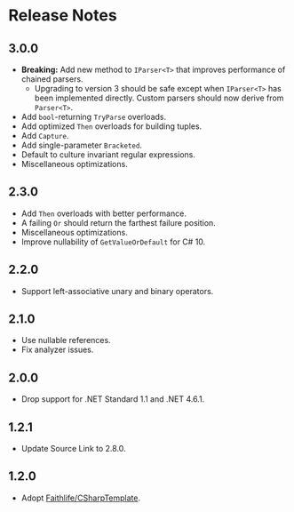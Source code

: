 # Release Notes

## 3.0.0

* **Breaking:** Add new method to `IParser<T>` that improves performance of chained parsers.
  * Upgrading to version 3 should be safe except when `IParser<T>` has been implemented directly. Custom parsers should now derive from `Parser<T>`.
* Add `bool`-returning `TryParse` overloads.
* Add optimized `Then` overloads for building tuples.
* Add `Capture`.
* Add single-parameter `Bracketed`.
* Default to culture invariant regular expressions.
* Miscellaneous optimizations.

## 2.3.0

* Add `Then` overloads with better performance.
* A failing `Or` should return the farthest failure position.
* Miscellaneous optimizations.
* Improve nullability of `GetValueOrDefault` for C# 10.

## 2.2.0

* Support left-associative unary and binary operators.

## 2.1.0

* Use nullable references.
* Fix analyzer issues.

## 2.0.0

* Drop support for .NET Standard 1.1 and .NET 4.6.1.

## 1.2.1

* Update Source Link to 2.8.0.

## 1.2.0

* Adopt [Faithlife/CSharpTemplate](https://github.com/Faithlife/CSharpTemplate).
